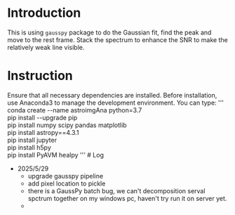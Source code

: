 # Introduction
This is using `gausspy` package to do the Gaussian fit, find the peak and move to the rest frame. Stack the spectrum to enhance the SNR to make the relatively weak line visible.
# Instruction
Ensure that all necessary dependencies are installed. Before installation, use Anaconda3 to manage the development environment. You can type:
    '''
    conda create --name astroimgAna python=3.7        
    pip install --upgrade pip      
    pip install numpy scipy pandas matplotlib   
    pip install astropy==4.3.1   
    pip install jupyter   
    pip install h5py   
    pip install PyAVM healpy
    '''
    # Log
- 2025/5/29 
    - upgrade gausspy pipeline
	- add pixel location to pickle
	- there is a GaussPy batch bug, we can't decomposition serval spctrum together on my windows pc, haven't try run it on server yet.
	- 